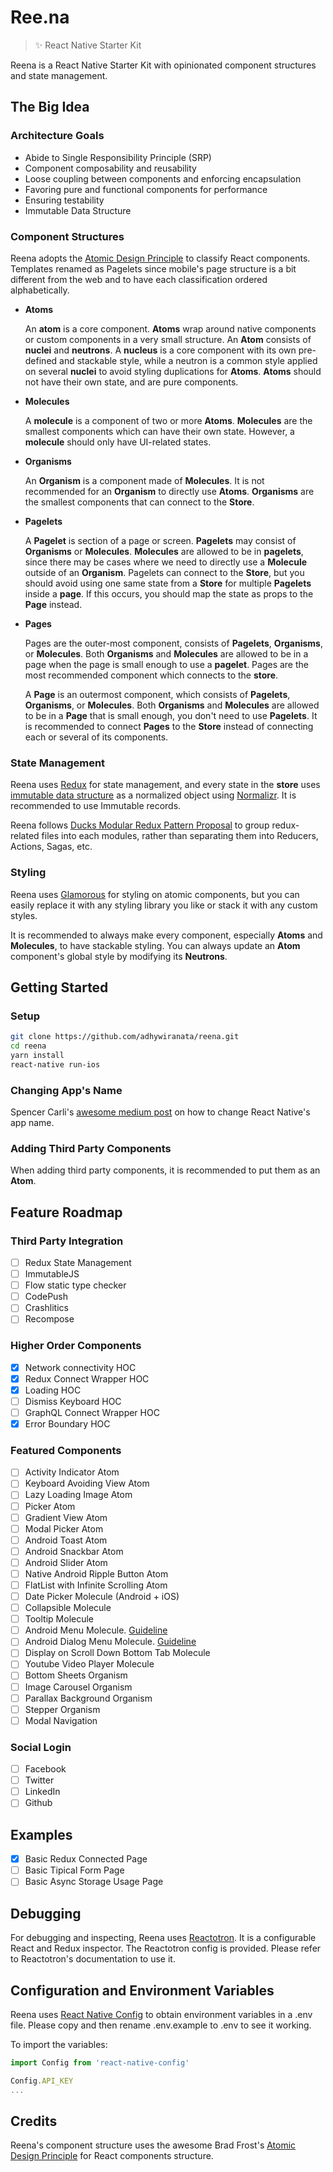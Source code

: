 # Ree.na

> :sparkles: React Native Starter Kit

Reena is a React Native Starter Kit with opinionated component structures and state management.

## The Big Idea

### Architecture Goals

- Abide to Single Responsibility Principle (SRP)
- Component composability and reusability
- Loose coupling between components and enforcing encapsulation
- Favoring pure and functional components for performance
- Ensuring testability
- Immutable Data Structure

### Component Structures

Reena adopts the [Atomic Design Principle](http://bradfrost.com/blog/post/atomic-web-design/) to classify React components. Templates renamed as Pagelets since mobile's page structure is a bit different from the web and to have each classification ordered alphabetically.

- **Atoms**

  An **atom** is a core component. **Atoms** wrap around native components or custom components in a very small structure. An **Atom** consists of **nuclei** and **neutrons**. A **nucleus** is a core component with its own pre-defined and stackable style, while a neutron is a common style applied on several **nuclei** to avoid styling duplications for **Atoms**. **Atoms** should not have their own state, and are pure components.

- **Molecules**

  A **molecule** is a component of two or more **Atoms**. **Molecules** are the smallest components which can have their own state. However, a **molecule** should only have UI-related states.

- **Organisms**

  An **Organism** is a component made of **Molecules**. It is not recommended for an **Organism** to directly use **Atoms**. **Organisms** are the smallest components that can connect to the **Store**.

- **Pagelets**

  A **Pagelet** is section of a page or screen. **Pagelets** may consist of **Organisms** or **Molecules**. **Molecules** are allowed to be in **pagelets**, since there may be cases where we need to directly use a **Molecule** outside of an **Organism**. Pagelets can connect to the **Store**, but you should avoid using one same state from a **Store** for multiple **Pagelets** inside a **page**. If this occurs, you should map the state as props to the **Page** instead.

- **Pages**

  Pages are the outer-most component, consists of **Pagelets**, **Organisms**, or **Molecules**. Both **Organisms** and **Molecules** are allowed to be in a page when the page is small enough to use a **pagelet**. Pages are the most recommended component which connects to the **store**.

  A **Page** is an outermost component, which consists of **Pagelets**, **Organisms**, or **Molecules**. Both **Organisms** and **Molecules** are allowed to be in a **Page** that is small enough, you don't need to use **Pagelets**. It is recommended to connect **Pages** to the **Store** instead of connecting each or several of its components.

### State Management

Reena uses [Redux](http://redux.js.org/) for state management, and every state in the **store** uses [immutable data structure](https://facebook.github.io/immutable-js/) as a normalized object using [Normalizr](https://github.com/paularmstrong/normalizr). It is recommended to use Immutable records.

Reena follows [Ducks Modular Redux Pattern Proposal](https://github.com/erikras/ducks-modular-redux) to group redux-related files into each modules, rather than separating them into Reducers, Actions, Sagas, etc.

### Styling

Reena uses [Glamorous](http://glamorous.rocks/) for styling on atomic components, but you can easily replace it with any styling library you like or stack it with any custom styles.

It is recommended to always make every component, especially **Atoms** and **Molecules**, to have stackable styling. You can always update an **Atom** component's global style by modifying its **Neutrons**.

## Getting Started

### Setup

```bash
git clone https://github.com/adhywiranata/reena.git
cd reena
yarn install
react-native run-ios
```

### Changing App's Name

Spencer Carli's [awesome medium post](https://medium.com/the-react-native-log/how-to-rename-a-react-native-app-dafd92161c35) on how to change React Native's app name.

### Adding Third Party Components

When adding third party components, it is recommended to put them as an **Atom**.

## Feature Roadmap

### Third Party Integration

- [ ] Redux State Management
- [ ] ImmutableJS
- [ ] Flow static type checker
- [ ] CodePush
- [ ] Crashlitics
- [ ] Recompose

### Higher Order Components

- [x] Network connectivity HOC
- [x] Redux Connect Wrapper HOC
- [x] Loading HOC
- [ ] Dismiss Keyboard HOC
- [ ] GraphQL Connect Wrapper HOC
- [x] Error Boundary HOC

### Featured Components

- [ ] Activity Indicator Atom
- [ ] Keyboard Avoiding View Atom
- [ ] Lazy Loading Image Atom
- [ ] Picker Atom
- [ ] Gradient View Atom
- [ ] Modal Picker Atom
- [ ] Android Toast Atom
- [ ] Android Snackbar Atom
- [ ] Android Slider Atom
- [ ] Native Android Ripple Button Atom
- [ ] FlatList with Infinite Scrolling Atom
- [ ] Date Picker Molecule (Android + iOS)
- [ ] Collapsible Molecule
- [ ] Tooltip Molecule
- [ ] Android Menu Molecule. [Guideline](https://material.io/guidelines/components/menus.html)
- [ ] Android Dialog Menu Molecule. [Guideline](https://material.io/guidelines/components/dialogs.html#dialogs-simple-menus)
- [ ] Display on Scroll Down Bottom Tab Molecule
- [ ] Youtube Video Player Molecule
- [ ] Bottom Sheets Organism
- [ ] Image Carousel Organism
- [ ] Parallax Background Organism
- [ ] Stepper Organism
- [ ] Modal Navigation

### Social Login

- [ ] Facebook
- [ ] Twitter
- [ ] LinkedIn
- [ ] Github

## Examples

- [x] Basic Redux Connected Page
- [ ] Basic Tipical Form Page
- [ ] Basic Async Storage Usage Page

## Debugging

For debugging and inspecting, Reena uses [Reactotron](https://github.com/infinitered/reactotron). It is a configurable React and Redux inspector. The Reactotron config is provided. Please refer to Reactotron's documentation to use it.

## Configuration and Environment Variables

Reena uses [React Native Config](https://github.com/luggit/react-native-config) to obtain environment variables in a .env file. Please copy and then rename .env.example to .env to see it working.

To import the variables:

```javaScript
import Config from 'react-native-config'

Config.API_KEY
...
```

## Credits

Reena's component structure uses the awesome Brad Frost's [Atomic Design Principle](http://bradfrost.com/blog/post/atomic-web-design/) for React components structure.
